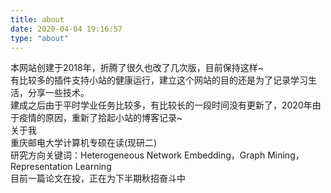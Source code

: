 ```yaml
---
title: about
date: 2020-04-04 19:16:57
type: "about"
---
```


<div class="about-me">
<p class="about-me-write">
本网站创建于2018年，折腾了很久也改了几次版，目前保持这样~<br/>
有比较多的插件支持小站的健康运行，建立这个网站的目的还是为了记录学习生活，分享一些技术。<br/>
建成之后由于平时学业任务比较多，有比较长的一段时间没有更新了，2020年由于疫情的原因，重新了拾起小站的博客记录~<br/>
关于我<br/>
重庆邮电大学计算机专硕在读(现研二)<br/>
研究方向关键词：Heterogeneous Network Embedding，Graph Mining，Representation Learning<br/>
目前一篇论文在投，正在为下半期秋招奋斗中
</p>
</div>



